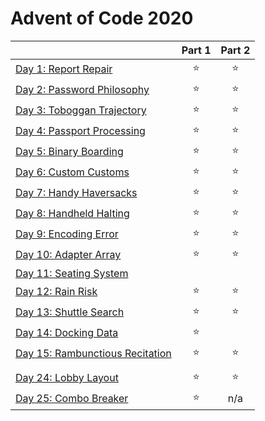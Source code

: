 # Advent of Code 2020

|  | Part 1 | Part 2 |
|---|:---:|:---:|
| [Day 1: Report Repair](day01) | ⭐ | ⭐ |
| [Day 2: Password Philosophy](day02) | ⭐ | ⭐ |
| [Day 3: Toboggan Trajectory](day03) | ⭐ | ⭐ |
| [Day 4: Passport Processing](day04) | ⭐ | ⭐ |
| [Day 5: Binary Boarding](day05) | ⭐ | ⭐ |
| [Day 6: Custom Customs](day06) | ⭐ | ⭐ |
| [Day 7: Handy Haversacks](day07) | ⭐ | ⭐ |
| [Day 8: Handheld Halting](day08) | ⭐ | ⭐ |
| [Day 9: Encoding Error](day09) | ⭐ | ⭐ |
| [Day 10: Adapter Array](day10) | ⭐ | ⭐ |
| [Day 11: Seating System](day11) |  |  |
| [Day 12: Rain Risk](day12) | ⭐ | ⭐ |
| [Day 13: Shuttle Search](day13) | ⭐ | ⭐ |
| [Day 14: Docking Data](day14) | ⭐ |  |
| [Day 15: Rambunctious Recitation](day15) | ⭐ | ⭐ |
|   |   |   |
| [Day 24: Lobby Layout](day24) | ⭐ | ⭐ |
| [Day 25: Combo Breaker](day25) | ⭐ | n/a |
